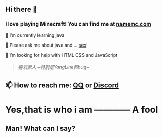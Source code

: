 
## Hi there 👋
### I love playing Minecraft! You can find me at [namemc.com](https://namemc.com/profile/xingyuan1023.1)

🌱 I’m currently learning java 

💬 Please ask me about java and ... [sex](https://cn.pornhub.com/users/simple_qwq)!

🤔 I’m looking for help with HTML CSS and JavaScript

>###### 喜欢撅人 ~*特别是YangLine和bug*~

## 📫 How to reach me: [QQ](http://wpa.qq.com/msgrd?v=3&uin=3109224712&site=qq&menu=yes) or [Discord](https://discord.com/users/973842895230623744)

# Yes,that is who i am ———— A fool
## Man! What can I say?

<!--
**xingyuan1023/xingyuan1023** is a ✨ _special_ ✨ repository because its `README.md` (this file) appears on your GitHub profile.

Here are some ideas to get you started:

- 🔭 I’m currently working on ...
- 🌱 I’m currently learning ...
- 👯 I’m looking to collaborate on ...
- 🤔 I’m looking for help with ...
- 💬 Ask me about ...
- 📫 How to reach me: ...
- 😄 Pronouns: ...
- ⚡ Fun fact: ...
-->
